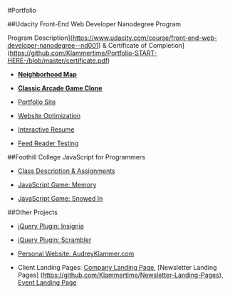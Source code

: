 #Portfolio

##Udacity Front-End Web Developer Nanodegree Program

Program Description](https://www.udacity.com/course/front-end-web-developer-nanodegree--nd001) & Certificate of Completion](https://github.com/Klammertime/Portfolio-START-HERE-/blob/master/certificate.pdf)

* [**Neighborhood Map**](https://github.com/Klammertime/P5-Neighborhood-Map)

* [**Classic Arcade Game Clone**](https://github.com/Klammertime/P3-Classic-Arcade-Game-Clone)

* [Portfolio Site](https://github.com/Klammertime/P1-Portfolio-Site)

* [Website Optimization](https://github.com/Klammertime/P4-Website-Optimization)

* [Interactive Resume](https://github.com/Klammertime/P2-Interactive-Resume)

* [Feed Reader Testing](https://github.com/Klammertime/P6-Feed-Reader-Testing)


##Foothill College JavaScript for Programmers

* [Class Description & Assignments](https://github.com/Klammertime/CS-22A-JavaScript-for-Programmers)

* [JavaScript Game: Memory](https://github.com/Klammertime/Memory)

* [JavaScript Game: Snowed In](https://github.com/Klammertime/Snowed-In)


##Other Projects

* [jQuery Plugin: Insignia](https://github.com/Klammertime/Insignia)

* [jQuery Plugin: Scrambler](https://github.com/Klammertime/Scrambler)

* [Personal Website: AudreyKlammer.com](https://github.com/Klammertime/AudreyKlammer.com)

* Client Landing Pages: [Company Landing Page](https://github.com/Klammertime/Company-Landing-Page), [Newsletter Landing Pages] (https://github.com/Klammertime/Newsletter-Landing-Pages), [Event Landing Page](https://github.com/Klammertime/Event-Landing-Page)
